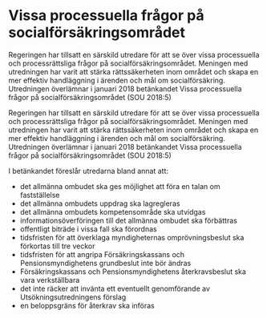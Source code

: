 # Vissa processuella frågor på socialförsäkringsområdet

Regeringen har tillsatt en särskild utredare för att se över vissa processuella och processrättsliga frågor på socialförsäkringsområdet. Meningen med utredningen har varit att stärka rättssäkerheten inom området och skapa en mer effektiv handläggning i ärenden och mål om socialförsäkring. Utredningen överlämnar i januari 2018 betänkandet Vissa processuella frågor på socialförsäkringsområdet (SOU 2018:5)

Regeringen har tillsatt en särskild utredare för att se över vissa processuella och processrättsliga frågor på socialförsäkringsområdet. Meningen med utredningen har varit att stärka rättssäkerheten inom området och skapa en mer effektiv handläggning i ärenden och mål om socialförsäkring. Utredningen överlämnar i januari 2018 betänkandet Vissa processuella frågor på socialförsäkringsområdet (SOU 2018:5)

I betänkandet föreslår utredarna bland annat att:

* det allmänna ombudet ska ges möjlighet att föra en talan om fastställelse
* det allmänna ombudets uppdrag ska lagregleras
* det allmänna ombudets kompetensområde ska utvidgas
* informationsöverföringen till det allmänna ombudet ska förbättras
* offentligt biträde i vissa fall ska förordnas
* tidsfristen för att överklaga myndigheternas omprövningsbeslut ska förkortas till tre veckor
* tidsfristen för att angripa Försäkringskassans och Pensionsmyndighetens grundbeslut inte bör ändras
* Försäkringskassans och Pensionsmyndighetens återkravsbeslut ska vara verkställbara
* det inte räcker att invänta ett eventuellt genomförande av Utsökningsutredningens förslag
* en beloppsgräns för återkrav ska införas
